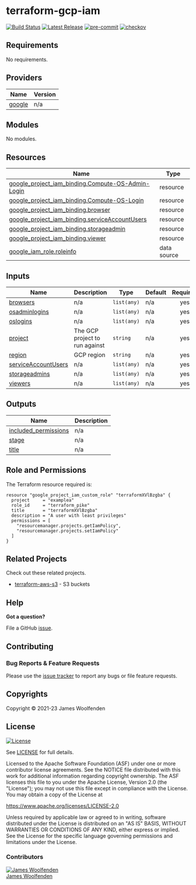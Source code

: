 # terraform-gcp-iam

[![Build Status](https://github.com/JamesWoolfenden/terraform-gcp-iamworkflows/Verify/badge.svg?branch=master)](https://github.com/JamesWoolfenden/terraform-gcp-iam)
[![Latest Release](https://img.shields.io/github/release/JamesWoolfenden/terraform-gcp-iam.svg)](https://github.com/JamesWoolfenden/terraform-gcp-iam/releases/latest)
[![pre-commit](https://img.shields.io/badge/pre--commit-enabled-brightgreen?logo=pre-commit&logoColor=white)](https://github.com/pre-commit/pre-commit)
[![checkov](https://img.shields.io/badge/checkov-verified-brightgreen)](https://www.checkov.io/)

<!-- BEGINNING OF PRE-COMMIT-TERRAFORM DOCS HOOK -->
## Requirements

No requirements.

## Providers

| Name | Version |
|------|---------|
| <a name="provider_google"></a> [google](#provider\_google) | n/a |

## Modules

No modules.

## Resources

| Name | Type |
|------|------|
| [google_project_iam_binding.Compute-OS-Admin-Login](https://registry.terraform.io/providers/hashicorp/google/latest/docs/resources/project_iam_binding) | resource |
| [google_project_iam_binding.Compute-OS-Login](https://registry.terraform.io/providers/hashicorp/google/latest/docs/resources/project_iam_binding) | resource |
| [google_project_iam_binding.browser](https://registry.terraform.io/providers/hashicorp/google/latest/docs/resources/project_iam_binding) | resource |
| [google_project_iam_binding.serviceAccountUsers](https://registry.terraform.io/providers/hashicorp/google/latest/docs/resources/project_iam_binding) | resource |
| [google_project_iam_binding.storageadmin](https://registry.terraform.io/providers/hashicorp/google/latest/docs/resources/project_iam_binding) | resource |
| [google_project_iam_binding.viewer](https://registry.terraform.io/providers/hashicorp/google/latest/docs/resources/project_iam_binding) | resource |
| [google_iam_role.roleinfo](https://registry.terraform.io/providers/hashicorp/google/latest/docs/data-sources/iam_role) | data source |

## Inputs

| Name | Description | Type | Default | Required |
|------|-------------|------|---------|:--------:|
| <a name="input_browsers"></a> [browsers](#input\_browsers) | n/a | `list(any)` | n/a | yes |
| <a name="input_osadminlogins"></a> [osadminlogins](#input\_osadminlogins) | n/a | `list(any)` | n/a | yes |
| <a name="input_oslogins"></a> [oslogins](#input\_oslogins) | n/a | `list(any)` | n/a | yes |
| <a name="input_project"></a> [project](#input\_project) | The GCP project to run against | `string` | n/a | yes |
| <a name="input_region"></a> [region](#input\_region) | GCP region | `string` | n/a | yes |
| <a name="input_serviceAccountUsers"></a> [serviceAccountUsers](#input\_serviceAccountUsers) | n/a | `list(any)` | n/a | yes |
| <a name="input_storageadmins"></a> [storageadmins](#input\_storageadmins) | n/a | `list(any)` | n/a | yes |
| <a name="input_viewers"></a> [viewers](#input\_viewers) | n/a | `list(any)` | n/a | yes |

## Outputs

| Name | Description |
|------|-------------|
| <a name="output_included_permissions"></a> [included\_permissions](#output\_included\_permissions) | n/a |
| <a name="output_stage"></a> [stage](#output\_stage) | n/a |
| <a name="output_title"></a> [title](#output\_title) | n/a |
<!-- END OF PRE-COMMIT-TERRAFORM DOCS HOOK -->

## Role and Permissions

<!-- BEGINNING OF PRE-COMMIT-PIKE DOCS HOOK -->
The Terraform resource required is:

```golang
resource "google_project_iam_custom_role" "terraformXVlBzgba" {
  project     = "examplea"
  role_id     = "terraform_pike"
  title       = "terraformXVlBzgba"
  description = "A user with least privileges"
  permissions = [
    "resourcemanager.projects.getIamPolicy",
    "resourcemanager.projects.setIamPolicy"
  ]
}

```
<!-- END OF PRE-COMMIT-PIKE DOCS HOOK -->

## Related Projects

Check out these related projects.

- [terraform-aws-s3](https://github.com/jameswoolfenden/terraform-aws-s3) - S3 buckets

## Help

**Got a question?**

File a GitHub [issue](https://github.com/JamesWoolfenden/terraform-gcp-iam/issues).

## Contributing

### Bug Reports & Feature Requests

Please use the [issue tracker](https://github.com/JamesWoolfenden/terraform-gcp-iam/issues) to report any bugs or file feature requests.

## Copyrights

Copyright © 2021-23 James Woolfenden

## License

[![License](https://img.shields.io/badge/License-Apache%202.0-blue.svg)](https://opensource.org/licenses/Apache-2.0)

See [LICENSE](LICENSE) for full details.

Licensed to the Apache Software Foundation (ASF) under one
or more contributor license agreements. See the NOTICE file
distributed with this work for additional information
regarding copyright ownership. The ASF licenses this file
to you under the Apache License, Version 2.0 (the
"License"); you may not use this file except in compliance
with the License. You may obtain a copy of the License at

<https://www.apache.org/licenses/LICENSE-2.0>

Unless required by applicable law or agreed to in writing,
software distributed under the License is distributed on an
"AS IS" BASIS, WITHOUT WARRANTIES OR CONDITIONS OF ANY
KIND, either express or implied. See the License for the
specific language governing permissions and limitations
under the License.

### Contributors

[![James Woolfenden][jameswoolfenden_avatar]][jameswoolfenden_homepage]<br/>[James Woolfenden][jameswoolfenden_homepage]

[jameswoolfenden_homepage]: https://github.com/jameswoolfenden
[jameswoolfenden_avatar]: https://github.com/jameswoolfenden.png?size=150
